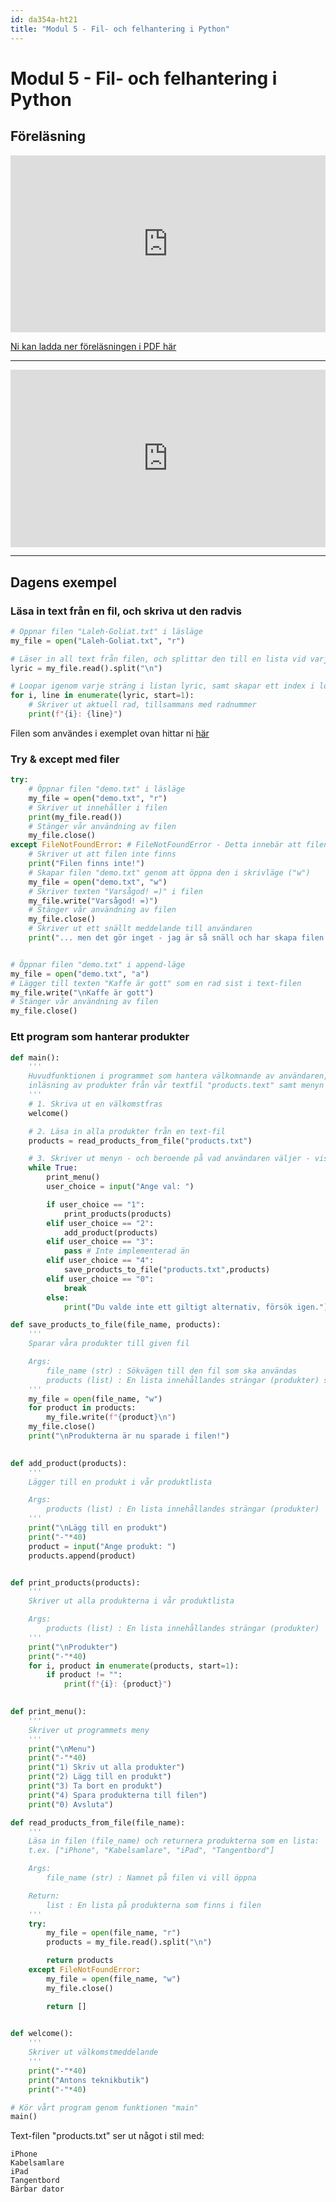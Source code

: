 ```yaml
---
id: da354a-ht21
title: "Modul 5 - Fil- och felhantering i Python"
---
```


# Modul 5 - Fil- och felhantering i Python

## Föreläsning

<div class="frame">
    <div style="left: 0; width: 100%; height: 0; position: relative; padding-bottom: 56.1972%;"><iframe src="https://speakerdeck.com/player/cff4fae3a76f42508adacffc29763862" style="top: 0; left: 0; width: 100%; height: 100%; position: absolute; border: 0;" allowfullscreen scrolling="no" allow="encrypted-media;"></iframe></div>
</div>

[Ni kan ladda ner föreläsningen i PDF här](../pdf/Presentation-2021.pdf)

---

<div class="video-frame">
    <div style="left: 0; width: 100%; height: 0; position: relative; padding-bottom: 56.25%;"><iframe src="https://www.youtube.com/embed/5ITue0swW_U?rel=0" style="top: 0; left: 0; width: 100%; height: 100%; position: absolute; border: 0;" allowfullscreen scrolling="no" allow="accelerometer; clipboard-write; encrypted-media; gyroscope; picture-in-picture;"></iframe></div>
</div>

---

## Dagens exempel

### Läsa in text från en fil, och skriva ut den radvis

```python
# Öppnar filen "Laleh-Goliat.txt" i läsläge
my_file = open("Laleh-Goliat.txt", "r")

# Läser in all text från filen, och splittar den till en lista vid varje radbrytning
lyric = my_file.read().split("\n")

# Loopar igenom varje sträng i listan lyric, samt skapar ett index i loopen som börjar på 1
for i, line in enumerate(lyric, start=1):
    # Skriver ut aktuell rad, tillsammans med radnummer
    print(f"{i}: {line}")
```

Filen som användes i exemplet ovan hittar ni [här](../files/Laleh-Goliat.txt)

### Try & except med filer

```python
try:
    # Öppnar filen "demo.txt" i läsläge
    my_file = open("demo.txt", "r")
    # Skriver ut innehåller i filen
    print(my_file.read())
    # Stänger vår användning av filen
    my_file.close()
except FileNotFoundError: # FileNotFoundError - Detta innebär att filen vi försöker öppna inte finns
    # Skriver ut att filen inte finns
    print("Filen finns inte!")
    # Skapar filen "demo.txt" genom att öppna den i skrivläge ("w")
    my_file = open("demo.txt", "w")
    # Skriver texten "Varsågod! =)" i filen
    my_file.write("Varsågod! =)")
    # Stänger vår användning av filen
    my_file.close()
    # Skriver ut ett snällt meddelande till användaren
    print("... men det gör inget - jag är så snäll och har skapa filen till dig! =)")


# Öppnar filen "demo.txt" i append-läge
my_file = open("demo.txt", "a")
# Lägger till texten "Kaffe är gott" som en rad sist i text-filen
my_file.write("\nKaffe är gott")
# Stänger vår användning av filen
my_file.close()
```

### Ett program som hanterar produkter

```python
def main():
    '''
    Huvudfunktionen i programmet som hantera välkomnande av användaren,
    inläsning av produkter från vår textfil "products.text" samt menyn i programmet.
    '''
    # 1. Skriva ut en välkomstfras
    welcome()

    # 2. Läsa in alla produkter från en text-fil
    products = read_products_from_file("products.txt")

    # 3. Skriver ut menyn - och beroende på vad användaren väljer - visar/lägger till/tar bort produkter (eller avslutar programmet)
    while True:
        print_menu()
        user_choice = input("Ange val: ")

        if user_choice == "1":
            print_products(products)
        elif user_choice == "2":
            add_product(products)
        elif user_choice == "3":
            pass # Inte implementerad än
        elif user_choice == "4":
            save_products_to_file("products.txt",products)
        elif user_choice == "0":
            break
        else:
            print("Du valde inte ett giltigt alternativ, försök igen.")

def save_products_to_file(file_name, products):
    '''
    Sparar våra produkter till given fil

    Args:
        file_name (str) : Sökvägen till den fil som ska användas
        products (list) : En lista innehållandes strängar (produkter) som ska sparas
    '''
    my_file = open(file_name, "w")
    for product in products:
        my_file.write(f"{product}\n")
    my_file.close()
    print("\nProdukterna är nu sparade i filen!")
    

def add_product(products):
    '''
    Lägger till en produkt i vår produktlista

    Args:
        products (list) : En lista innehållandes strängar (produkter)
    '''
    print("\nLägg till en produkt")
    print("-"*40)
    product = input("Ange produkt: ")
    products.append(product)


def print_products(products):
    '''
    Skriver ut alla produkterna i vår produktlista

    Args:
        products (list) : En lista innehållandes strängar (produkter)
    '''
    print("\nProdukter")
    print("-"*40)
    for i, product in enumerate(products, start=1):
        if product != "":
            print(f"{i}: {product}")
          

def print_menu():
    '''
    Skriver ut programmets meny
    '''
    print("\nMenu")
    print("-"*40)
    print("1) Skriv ut alla produkter")
    print("2) Lägg till en produkt")
    print("3) Ta bort en produkt")
    print("4) Spara produkterna till filen")
    print("0) Avsluta")

def read_products_from_file(file_name):
    '''
    Läsa in filen (file_name) och returnera produkterna som en lista:
    t.ex. ["iPhone", "Kabelsamlare", "iPad", "Tangentbord"]

    Args:
        file_name (str) : Namnet på filen vi vill öppna

    Return:
        list : En lista på produkterna som finns i filen
    '''
    try:
        my_file = open(file_name, "r")
        products = my_file.read().split("\n")

        return products
    except FileNotFoundError:
        my_file = open(file_name, "w")
        my_file.close()

        return []
    

def welcome():
    '''
    Skriver ut välkomstmeddelande
    '''
    print("-"*40)
    print("Antons teknikbutik")
    print("-"*40)

# Kör vårt program genom funktionen "main"
main()
```

Text-filen "products.txt" ser ut något i stil med:
```
iPhone
Kabelsamlare
iPad
Tangentbord
Bärbar dator

```

